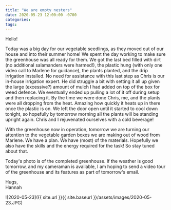 ```yaml
---
title: "We are empty nesters"
date: 2020-05-23 12:00:00 -0700
categories:
tags:
---
```


Hello!

Today was a big day for our vegetable seedlings, as they moved out of our house and into their summer home! We spent the day working to make sure the greenhouse was all ready for them. We got the last bed filled with dirt (no additional salamanders were harmed!), the plastic hung (with only one video call to Marlene for guidance), the plants planted, and the drip irrigation installed. No need for assistance with this last step as Chris is our in-house irrigation expert. He did struggle a bit with setting it all up given the large (excessive?) amount of mulch I had added on top of the box for weed defence. We eventually ended up pulling a lot of it off during setup and then replacing it. By the time we were done Chris, me, and the plants were all dropping from the heat. Amazing how quickly it heats up in there once the plastic is on. We left the door open until it started to cool down tonight, so hopefully by tomorrow morning all the plants will be standing upright again. Chris and I rejuvenated ourselves with a cold beverage!

With the greenhouse now in operation, tomorrow we are turning our attention to the vegetable garden boxes we are making out of wood from Marlene. We have a plan. We have (most) of the materials. Hopefully we also have the skills and the energy required for the task! So stay tuned about that.

Today's photo is of the completed greenhouse. If the weather is good tomorrow, and my cameraman is available, I am hoping to send a video tour of the greenhouse and its features as part of tomorrow's email.

Hugs,<br />
Hannah

![2020-05-23]({{ site.url }}{{ site.baseurl }}/assets/images/2020-05-23.JPG)